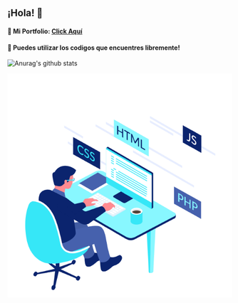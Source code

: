 ## ¡Hola! 🚀

#### 📌 Mi Portfolio: [Click Aquí](portfoli0-fiammamuscari.vercel.app) 
#### 📌 Puedes utilizar los codigos que encuentres libremente!

![Anurag's github stats](https://github-readme-stats.vercel.app/api?username=FiammaMuscari&show_icons=true&theme=radical)

![](img/typing.gif)
